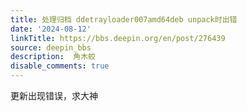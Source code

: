 ```yaml
---
title: 处理归档 ddetrayloader007amd64deb unpack时出错
date: '2024-08-12'
linkTitle: https://bbs.deepin.org/en/post/276439
source: deepin_bbs
description:  角木蛟 
disable_comments: true
---
```

更新出现错误，求大神
